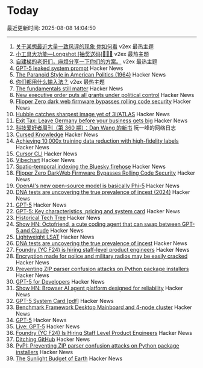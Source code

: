 # Today

最近更新时间: 2025-08-08 14:04:50

--- 
1. [关于某想最近大量一致风评的现象 你如何看](https://www.v2ex.com/t/1150891) v2ex 最热主题
2. [小工具大功能—Longshot [抽奖送码]🎉🎉🎉](https://www.v2ex.com/t/1150879) v2ex 最热主题
3. [自建梯的老哥们，麻烦分享一下你们的方案。](https://www.v2ex.com/t/1150876) v2ex 最热主题
4. [GPT-5 leaked system prompt](https://gist.github.com/maoxiaoke/f6d5b28f9104cd856a2622a084f46fd7) Hacker News
5. [The Paranoid Style in American Politics (1964)](https://harpers.org/archive/1964/11/the-paranoid-style-in-american-politics/) Hacker News
6. [你们都用什么输入法？](https://www.v2ex.com/t/1150874) v2ex 最热主题
7. [The fundamentals still matter](https://jordangoodman.bearblog.dev/fundamentals-still-matter/) Hacker News
8. [New executive order puts all grants under political control](https://arstechnica.com/science/2025/08/new-executive-order-puts-all-grants-under-political-control/) Hacker News
9. [Flipper Zero dark web firmware bypasses rolling code security](https://www.rtl-sdr.com/flipperzero-darkweb-firmware-bypasses-rolling-code-security/) Hacker News
10. [Hubble catches sharpest image yet of 3I/ATLAS](https://www.skyatnightmagazine.com/news/hubble-3i-atlas-july-2025) Hacker News
11. [Exit Tax: Leave Germany before your business gets big](https://eidel.io/exit-tax-leave-germany-before-your-business-gets-big/) Hacker News
12. [科技爱好者周刊（第 360 期）：Dan Wang 的新书](http://www.ruanyifeng.com/blog/2025/08/weekly-issue-360.html) 阮一峰的网络日志
13. [Cursed Knowledge](https://immich.app/cursed-knowledge/) Hacker News
14. [Achieving 10,000x training data reduction with high-fidelity labels](https://research.google/blog/achieving-10000x-training-data-reduction-with-high-fidelity-labels/) Hacker News
15. [Cursor CLI](https://cursor.com/cli) Hacker News
16. [Vibechart](https://www.vibechart.net/) Hacker News
17. [Spatio-temporal indexing the Bluesky firehose](https://joelgustafson.com/posts/2025-08-07/spatio-temporal-indexing-the-bluesky-firehose) Hacker News
18. [Flipper Zero DarkWeb Firmware Bypasses Rolling Code Security](https://www.rtl-sdr.com/flipperzero-darkweb-firmware-bypasses-rolling-code-security/) Hacker News
19. [OpenAI's new open-source model is basically Phi-5](https://www.seangoedecke.com/gpt-oss-is-phi-5/) Hacker News
20. [DNA tests are uncovering the true prevalence of incest (2024)](https://www.theatlantic.com/health/archive/2024/03/dna-tests-incest/677791/) Hacker News
21. [GPT-5](https://openai.com/gpt-5/) Hacker News
22. [GPT-5: Key characteristics, pricing and system card](https://simonwillison.net/2025/Aug/7/gpt-5/) Hacker News
23. [Historical Tech Tree](https://www.historicaltechtree.com/) Hacker News
24. [Show HN: Octofriend, a cute coding agent that can swap between GPT-5 and Claude](https://github.com/synthetic-lab/octofriend) Hacker News
25. [Lightweight LSAT](https://lightweightlsat.com/) Hacker News
26. [DNA tests are uncovering the true prevalence of incest](https://www.theatlantic.com/health/archive/2024/03/dna-tests-incest/677791/) Hacker News
27. [Foundry (YC F24) is hiring staff-level product engineers](https://www.ycombinator.com/companies/foundry/jobs/jwdYx6v-founding-product-engineer) Hacker News
28. [Encryption made for police and military radios may be easily cracked](https://www.wired.com/story/encryption-made-for-police-and-military-radios-may-be-easily-cracked-researchers-find/) Hacker News
29. [Preventing ZIP parser confusion attacks on Python package installers](https://blog.pypi.org/posts/2025-08-07-wheel-archive-confusion-attacks/) Hacker News
30. [GPT-5 for Developers](https://openai.com/index/introducing-gpt-5-for-developers) Hacker News
31. [Show HN: Browser AI agent platform designed for reliability](https://github.com/nottelabs/notte) Hacker News
32. [GPT-5 System Card [pdf]](https://cdn.openai.com/pdf/8124a3ce-ab78-4f06-96eb-49ea29ffb52f/gpt5-system-card-aug7.pdf) Hacker News
33. [Benchmark Framework Desktop Mainboard and 4-node cluster](https://github.com/geerlingguy/ollama-benchmark/issues/21) Hacker News
34. [GPT-5](http://openai.com/gpt-5) Hacker News
35. [Live: GPT-5](https://www.youtube.com/watch?v=0Uu_VJeVVfo) Hacker News
36. [Foundry (YC F24) Is Hiring Staff Level Product Engineers](https://www.ycombinator.com/companies/foundry/jobs/jwdYx6v-founding-product-engineer) Hacker News
37. [Ditching GitHub](https://tomscii.sig7.se/2024/01/Ditching-GitHub) Hacker News
38. [PyPI: Preventing ZIP parser confusion attacks on Python package installers](https://blog.pypi.org/posts/2025-08-07-wheel-archive-confusion-attacks/) Hacker News
39. [The Sunlight Budget of Earth](https://www.asimov.press/p/sunlight-budget) Hacker News

